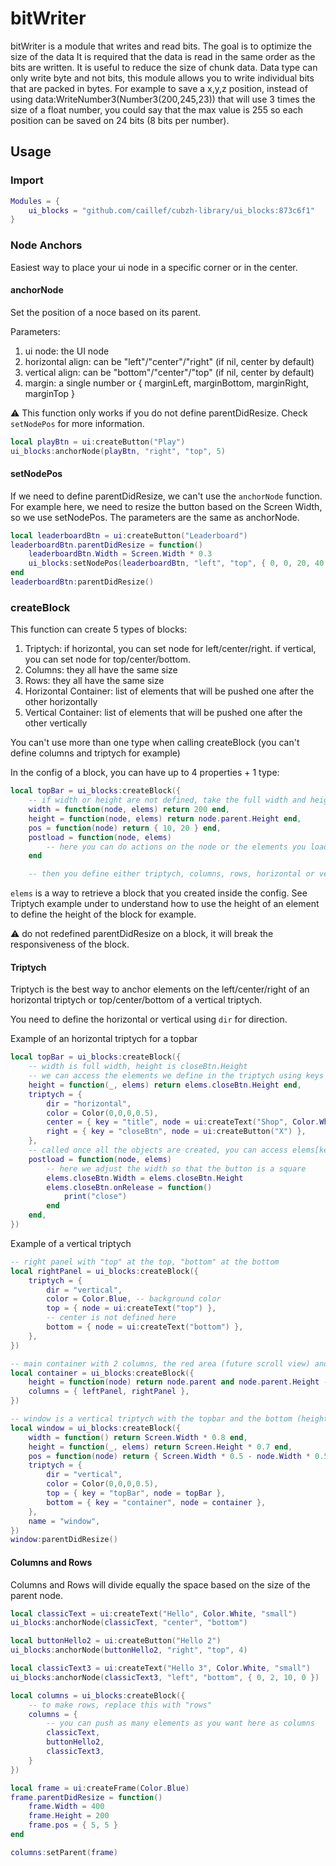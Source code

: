 # bitWriter
bitWriter is a module that writes and read bits.
The goal is to optimize the size of the data
It is required that the data is read in the same order as the bits are written.
It is useful to reduce the size of chunk data.
Data type can only write byte and not bits, this module allows you to write individual bits that are packed in bytes.
For example to save a x,y,z position, instead of using data:WriteNumber3(Number3(200,245,23)) that will use 3 times the size of a float number, you could say that the max value is 255 so each position can be saved on 24 bits (8 bits per number).

## Usage

### Import

```lua
Modules = {
	ui_blocks = "github.com/caillef/cubzh-library/ui_blocks:873c6f1"
}
```

### Node Anchors

Easiest way to place your ui node in a specific corner or in the center.

#### anchorNode

Set the position of a noce based on its parent.

Parameters:
1) ui node: the UI node
2) horizontal align: can be "left"/"center"/"right" (if nil, center by default)
3) vertical align: can be "bottom"/"center"/"top" (if nil, center by default)
4) margin: a single number or { marginLeft, marginBottom, marginRight, marginTop }

⚠️ This function only works if you do not define parentDidResize. Check `setNodePos` for more information.

```lua
local playBtn = ui:createButton("Play")
ui_blocks:anchorNode(playBtn, "right", "top", 5)
```

#### setNodePos

If we need to define parentDidResize, we can't use the `anchorNode` function. For example here, we need to resize the button based on the Screen Width, so we use setNodePos. The parameters are the same as anchorNode.

```lua
local leaderboardBtn = ui:createButton("Leaderboard")
leaderboardBtn.parentDidResize = function()
    leaderboardBtn.Width = Screen.Width * 0.3
    ui_blocks:setNodePos(leaderboardBtn, "left", "top", { 0, 0, 20, 40 }) -- 20 margin left, 40 margin top
end
leaderboardBtn:parentDidResize()
```

### createBlock

This function can create 5 types of blocks:

1) Triptych: if horizontal, you can set node for left/center/right. if vertical, you can set node for top/center/bottom.
2) Columns: they all have the same size
3) Rows: they all have the same size
4) Horizontal Container: list of elements that will be pushed one after the other horizontally
5) Vertical Container: list of elements that will be pushed one after the other vertically

You can't use more than one type when calling createBlock (you can't define columns and triptych for example)

In the config of a block, you can have up to 4 properties + 1 type:
```lua
local topBar = ui_blocks:createBlock({
    -- if width or height are not defined, take the full width and height of the parent
    width = function(node, elems) return 200 end,
    height = function(node, elems) return node.parent.Height end,
    pos = function(node) return { 10, 20 } end,
    postload = function(node, elems)
        -- here you can do actions on the node or the elements you loaded
    end

    -- then you define either triptych, columns, rows, horizontal or vertical.
```

`elems` is a way to retrieve a block that you created inside the config. See Triptych example under to understand how to use the height of an element to define the height of the block for example.

⚠️ do not redefined parentDidResize on a block, it will break the responsiveness of the block.

#### Triptych

Triptych is the best way to anchor elements on the left/center/right of an horizontal triptych or top/center/bottom of a vertical triptych.

You need to define the horizontal or vertical using `dir` for direction.

Example of an horizontal triptych for a topbar
```lua
local topBar = ui_blocks:createBlock({
    -- width is full width, height is closeBtn.Height
    -- we can access the elements we define in the triptych using keys (see definition of right in triptych)
    height = function(_, elems) return elems.closeBtn.Height end,
    triptych = {
        dir = "horizontal",
        color = Color(0,0,0,0.5),
        center = { key = "title", node = ui:createText("Shop", Color.White) },
        right = { key = "closeBtn", node = ui:createButton("X") },
    },
    -- called once all the objects are created, you can access elems[key]
    postload = function(node, elems)
        -- here we adjust the width so that the button is a square
        elems.closeBtn.Width = elems.closeBtn.Height
        elems.closeBtn.onRelease = function()
            print("close")
        end
    end,
})
```

Example of a vertical triptych
```lua
-- right panel with "top" at the top, "bottom" at the bottom
local rightPanel = ui_blocks:createBlock({
    triptych = {
        dir = "vertical",
        color = Color.Blue, -- background color
        top = { node = ui:createText("top") },
        -- center is not defined here
        bottom = { node = ui:createText("bottom") },
    },
})
```

```lua
-- main container with 2 columns, the red area (future scroll view) and the blue created above
local container = ui_blocks:createBlock({
    height = function(node) return node.parent and node.parent.Height - topBar.Height or 0 end,
    columns = { leftPanel, rightPanel },
})

-- window is a vertical triptych with the topbar and the bottom (height of bottom is computed above)
local window = ui_blocks:createBlock({
    width = function() return Screen.Width * 0.8 end,
    height = function(_, elems) return Screen.Height * 0.7 end,
    pos = function(node) return { Screen.Width * 0.5 - node.Width * 0.5, Screen.Height * 0.5 - node.Height * 0.5 } end,
    triptych = {
        dir = "vertical",
        color = Color(0,0,0,0.5),
        top = { key = "topBar", node = topBar },
        bottom = { key = "container", node = container },
    },
    name = "window",
})
window:parentDidResize()
```

#### Columns and Rows

Columns and Rows will divide equally the space based on the size of the parent node.

```lua
local classicText = ui:createText("Hello", Color.White, "small")
ui_blocks:anchorNode(classicText, "center", "bottom")

local buttonHello2 = ui:createButton("Hello 2")
ui_blocks:anchorNode(buttonHello2, "right", "top", 4)

local classicText3 = ui:createText("Hello 3", Color.White, "small")
ui_blocks:anchorNode(classicText3, "left", "bottom", { 0, 2, 10, 0 })

local columns = ui_blocks:createBlock({
    -- to make rows, replace this with "rows"
    columns = {
        -- you can push as many elements as you want here as columns
        classicText,
        buttonHello2,
        classicText3,
    }
})

local frame = ui:createFrame(Color.Blue)
frame.parentDidResize = function()
    frame.Width = 400
    frame.Height = 200
    frame.pos = { 5, 5 }
end

columns:setParent(frame)
```